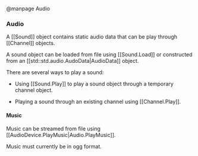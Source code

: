 
@manpage Audio

### Audio

A [[Sound]] object contains static audio data that can be play through [[Channel]] objects.

A sound object can be loaded from file using [[Sound.Load]] or constructed from an [[std::std.audio.AudoData|AudioData]] object.

There are several ways to play a sound:

* Using [[Sound.Play]] to play a sound object through a temporary channel object.

* Playing a sound through an existing channel using [[Channel.Play]].


#### Music

Music can be streamed from file using [[AudioDevice.PlayMusic|Audio.PlayMusic]].

Music must currently be in ogg format.





